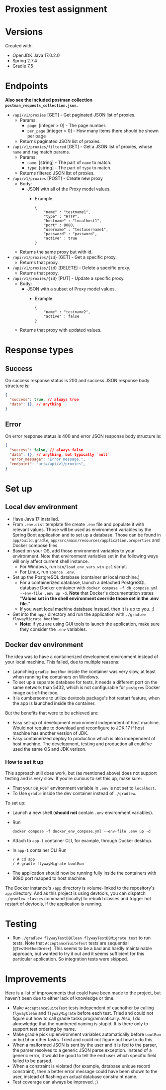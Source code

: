 # Proxies test assignment

# Versions

Created with:

- OpenJDK Java 17.0.2.0
- Spring 2.7.4
- Gradle 7.5

# Endpoints

**Also see the included postman collection `postman_requests_collection.json`.**

- `/api/v1/proxies` [GET] - Get paginated JSON list of proxies.
  - Params:
    - `page`: [integer > 0] - The page number.
    - `per_page` [integer > 0] - How many items there should be shown per page
  - Returns paginated JSON list of proxies.
- `/api/v1/proxies/filtered` [GET] - Get a JSON list of proxies, whose `name` and `tag` match params.
  - Params:
    - `name`: [string] - The part of `name` to match.
    - `type`: [string] - The part of `type` to match.
  - Returns filtered JSON list of proxies.
- `/api/v1/proxies` [POST] - Create new proxy
  - Body:
    - JSON with all of the Proxy model values.
      - Example:

            {
                "name" : "testname1",
                "type" : "HTTP",
                "hostname" : "localhost1",
                "port" : 8080,
                "username" : "testusername1",
                "password" : "password",
                "active" : true
            }
  - Returns the same proxy but with id.
- `/api/v1/proxies/{id}` [GET] - Get a specific proxy.
  - Returns that proxy.
- `/api/v1/proxies/{id}` [DELETE] - Delete a specific proxy.
  - Returns that proxy.
- `/api/v1/proxies/{id}` [PUT] - Update a specific proxy.
  - Body:
    - JSON with a subset of Proxy model values.
      - Example:

            {
                "name" : "testname2",
                "active" : false
            }
  - Returns that proxy with updated values.

# Response types

## Success

On success response status is 200 and success JSON response body structure is:

```json
{
  "success": true, // always true
  "data": {}, // anything
}
```

## Error

On error response status is 400 and error JSON response body structure is:

```json
{
  "success": false, // always false
  "data": {}, // anything, but typically `null`
  "error_message": "Error message.",
  "endpoint": "uri=/api/v1/proxies",
}
```

# Set up

## Local dev environment

- Have Java 17 installed.
- From `.env.dist` template file create `.env` file and populate it with relevant values. Those will be used as environment variables by the Spring Boot application and to set up a database. Those can be found in `app/build.gradle`, `app/src/main/resources/application.properties` and Docker compose files.
- Based on your OS, add those environment variables to your environment. Note that environment variables set in the following ways will only affect current shell instance.
  - For Windows, run `bin/load_env_vars_win.ps1` script.
  - For Linux, run `source .env`.
- Set up the PostgreSQL database (container **or** local machine.)
  - For a containerized database, launch a detached PostgreSQL database Docker container with `docker compose -f db_compose.yml --env-file .env up -d`. **Note** that Docker's documentation states "**Values set in the shell environment override those set in the .env file.**"
  - If you want local machine database instead, then it is up to you. ;)
- Get into the `app/` directory and run the application with `./gradlew flywayMigrate bootRun`
  - **Note**: if you are using GUI tools to launch the application, make sure they consider the `.env` variables.

## Docker dev environment

The idea was to have a containerized development environment instead of your local machine. This failed, due to multiple reasons:
- Launching `gradle bootRun` inside the container was very slow, at least when running the containers on Windows.
- To set up a separate database for tests, it needs a different port on the same network than 5432, which is not configurable for `postgres` Docker image out-of-the-box.
- It is cumbersome to utilize devtools package's hot restart feature, when the app is launched inside the container.

But the benefits that were to be achieved are:
- Easy set-up of development environment independent of host machine. Would not require to download and reconfigure to JDK 17 if host machine has another version of JDK.
- Easy containerized deploy to production which is also independent of host machine. The development, testing and production all could've used the same OS and JDK verison.

### How to set it up

This approach still does work, but (as mentioned above) does not support testing and is very slow. If you're curious to set this up, make sure:
- That your `DB_HOST` environment variable in `.env` is not set to `localhost`.
- To Use `gradle` inside the dev container instead of `./gradlew`.

To set up:

- Launch a new shell (**should not** contain `.env` environment variables).
- Run

      docker compose -f docker_env_compose.yml --env-file .env up -d

- Attach to `app-1` container CLI, for example, through Docker desktop.
- In `app-1` container CLI Run

      / # cd app
      / # gradle flywayMigrate bootRun
- The application should now be running fully inside the containers with 8080 port mapped to host machine.

The Docker instance's `/app` directory is volume-linked to the repository's `app` directory. And as this project is using devtools, you can dispatch `./gradlew classes` command (locally) to rebuild classes and trigger hot restart of devtools, if the application is running.

# Testing

- Run `./gradlew flywayTestDBClean flywayTestDBMigrate test` to run tests. Note that `AcceptanceSuiteTest` tests are sequential (`@TestMethodOrder`). This seems to be a bad and hardly maintainable approach, but wanted to try it out and it seems sufficient for this particular application. So integration tests were skipped.

# Improvements

Here is a list of improvements that could have been made to the project, but haven't been due to either lack of knowledge or time.

- Make `AcceptanceSuiteTest` tests independent of eachother by calling `flywayClean` and `flywayMigrate` before each test. Tried and could not figure out how to call gradle tasks programmatically. Also, I do aknowledge that the numbered naming is stupid. It is there only to support test ordering by name.
- Make gradle pick up environment variables automatically before `bootRun` or `build` or other tasks. Tried and could not figure out how to do this.
- When a malformed JSON is sent by the user and it is fed to the parser, the parser resolves to a generic JSON parse exception. Instead of a generic error, it would be good to tell the end user which specific field failed to be parsed.
- When a constraint is violated (for example, database unique record constraint), then a better error message could have been shown to the user, instead of flashing an actual database constraint name.
- Test coverage can always be improved. ;)
